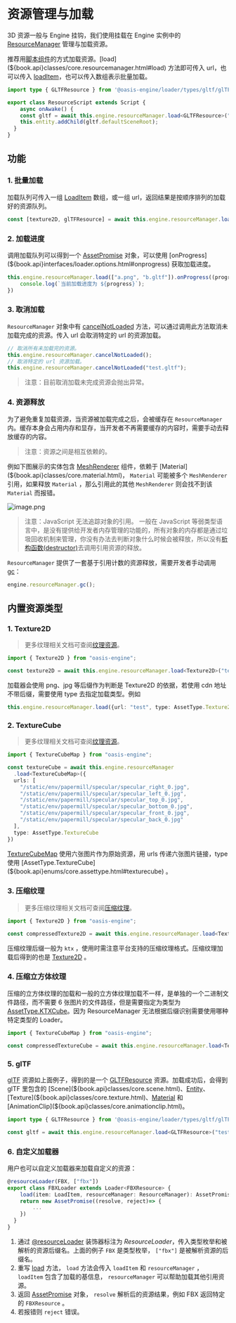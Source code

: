 # 资源管理与加载

3D 资源一般与 Engine 挂钩，我们使用挂载在 Engine 实例中的 [ResourceManager](${book.api}classes/core.engine.html#resourcemanager) 管理与加载资源。

推荐用[脚本组件](${book.manual}component/script)的方式加载资源。[load](${book.api}classes/core.resourcemanager.html#load) 方法即可传入 url，也可以传入 [loadItem](${book.api}modules/core.html#loaditem)，也可以传入数组表示批量加载。

```typescript
import type { GLTFResource } from '@oasis-engine/loader/types/gltf/glTF';

export class ResourceScript extends Script {
	async onAwake() {
  	const gltf = await this.engine.resourceManager.load<GLTFResource>("test.gltf");
    this.entity.addChild(gltf.defaultSceneRoot);
  }
}
```

## 功能

### 1. 批量加载
加载队列可传入一组 [LoadItem](${book.api}modules/core.html#loaditem) 数组，或一组 url，返回结果是按顺序排列的加载好的资源队列。

```typescript
const [texture2D, glTFResource] = await this.engine.resourceManager.load(["a.png", "b.gltf"]);
```

### 2. 加载进度
调用加载队列可以得到一个 [AssetPromise](${book.api}classes/core.assetpromise.html) 对象，可以使用 [onProgress](${book.api}interfaces/loader.options.html#onprogress) 获取加载进度。

```typescript
this.engine.resourceManager.load(["a.png", "b.gltf"]).onProgress((progress: number)=>{
	console.log(`当前加载进度为 ${progress}`);
})
```


### 3. 取消加载
`ResourceManager` 对象中有 [cancelNotLoaded](${book.api}classes/core.resourcemanager.html#cancelnotloaded) 方法，可以通过调用此方法取消未加载完成的资源。传入 url 会取消特定的 url 的资源加载。

```typescript
// 取消所有未加载完的资源。
this.engine.resourceManager.cancelNotLoaded();
// 取消特定的 url 资源加载。
this.engine.resourceManager.cancelNotLoaded("test.gltf");
```


> 注意：目前取消加载未完成资源会抛出异常。


### 4. 资源释放
为了避免重复加载资源，当资源被加载完成之后，会被缓存在 `ResourceManager` 内。缓存本身会占用内存和显存，当开发者不再需要缓存的内容时，需要手动去释放缓存的内容。

> 注意：资源之间是相互依赖的。

例如下图展示的实体包含 [MeshRenderer](${book.api}classes/core.meshrenderer.html) 组件，依赖于 [Material](${book.api}classes/core.material.html)， `Material` 可能被多个 `MeshRenderer` 引用，如果释放 `Material` ，那么引用此的其他 `MeshRenderer` 则会找不到该 `Material` 而报错。

![image.png](https://gw.alipayobjects.com/mdn/rms_d27172/afts/img/A*xgpHSIn9RYAAAAAAAAAAAAAAARQnAQ)


> 注意：JavaScript 无法追踪对象的引用。 一般在 JavaScript 等弱类型语言中，是没有提供给开发者内存管理的功能的，所有对象的内存都是通过垃圾回收机制来管理，你没有办法去判断对象什么时候会被释放，所以没有[析构函数(destructor)](https://zh.wikipedia.org/wiki/%E8%A7%A3%E6%A7%8B%E5%AD%90)去调用引用资源的释放。


`ResourceManager` 提供了一套基于引用计数的资源释放，需要开发者手动调用 [gc](${book.api}classes/core.resourcemanager.html#gc)：

```typescript
engine.resourceManager.gc();
```

## 内置资源类型

### 1. Texture2D

> 更多纹理相关文档可查阅[纹理资源](${book.manual}resource/texture)。

```typescript
import { Texture2D } from "oasis-engine";

const texture2D = await this.engine.resourceManager.load<Texture2D>("test.png");
```
加载器会使用 png、jpg 等后缀作为判断是 Texture2D 的依据，若使用 cdn 地址不带后缀，需要使用 type 去指定加载类型。例如
```typescript
this.engine.resourceManager.load({url: "test", type: AssetType.Texture2D});
```


### 2. TextureCube
> 更多纹理相关文档可查阅[纹理资源](${book.manual}resource/texture)。

```typescript
import { TextureCubeMap } from "oasis-engine";

const textureCube = await this.engine.resourceManager
  .load<TextureCubeMap>({
  urls: [
    "/static/env/papermill/specular/specular_right_0.jpg",
    "/static/env/papermill/specular/specular_left_0.jpg",
    "/static/env/papermill/specular/specular_top_0.jpg",
    "/static/env/papermill/specular/specular_bottom_0.jpg",
    "/static/env/papermill/specular/specular_front_0.jpg",
    "/static/env/papermill/specular/specular_back_0.jpg"
  ],
  type: AssetType.TextureCube
})
```

[TextureCubeMap](${book.api}classes/core.texturecubemap.html) 使用六张图片作为原始资源，用 urls 传递六张图片链接，type 使用 [AssetType.TextureCube](${book.api}enums/core.assettype.html#texturecube) 。


### 3. 压缩纹理
> 更多压缩纹理相关文档可查阅[压缩纹理](${book.api}resource/texture.html#压缩纹理)。

```typescript
import { Texture2D } from "oasis-engine";

const compressedTexture2D = await this.engine.resourceManager.load<Texture2D>("test.ktx");
```
压缩纹理后缀一般为 `ktx` ，使用时需注意平台支持的压缩纹理格式。压缩纹理加载后得到的也是 [Texture2D](${book.api}classes/core.texture2d.html) 。


### 4. 压缩立方体纹理
压缩的立方体纹理的加载和一般的立方体纹理加载不一样，是单独的一个二进制文件路径，而不需要 6 张图片的文件路径，但是需要指定为类型为 [AssetType.KTXCube](${book.api}enums/core.assettype.html#ktxcube)。因为 ResourceManager 无法根据后缀识别需要使用哪种特定类型的 Loader。

```typescript
import { TextureCubeMap } from "oasis-engine";

const compressedTextureCube = await this.engine.resourceManager.load<TextureCubeMap>({url: "test.ktx", type: AssetType.KTXCube});
```

### 5. glTF

[glTF](https://www.khronos.org/gltf/) 资源如上面例子，得到的是一个 [GLTFResource](${book.api}classes/loader.gltfresource.html) 资源。加载成功后，会得到 glTF 里包含的 [Scene](${book.api}classes/core.scene.html)、[Entity](${book.api}classes/core.entity.html)、[Texture](${book.api}classes/core.texture.html)、[Material](${book.api}classes/core.material.html) 和 [AnimationClip](${book.api}classes/core.animationclip.html)。

``` typescript
import type { GLTFResource } from '@oasis-engine/loader/types/gltf/glTF';

const gltf = await this.engine.resourceManager.load<GLTFResource>("test.gltf");
```

### 6. 自定义加载器
用户也可以自定义加载器来加载自定义的资源：

```typescript
@resourceLoader(FBX, ["fbx"])
export class FBXLoader extends Loader<FBXResource> {
	load(item: LoadItem, resourceManager: ResourceManager): AssetPromise<FBXResource> {
  	return new AssetPromise((resolve, reject)=> {
    	...
    }) 
  }
}
```

1. 通过 [@resourceLoader](${book.api}modules/core.html#resourceloader) 装饰器标注为 *ResourceLoader*，传入类型枚举和被解析的资源后缀名。上面的例子 `FBX` 是类型枚举， `["fbx"]` 是被解析资源的后缀名。
1. 重写 [load](${book.api}classes/core.resourcemanager.html#load) 方法， `load` 方法会传入 `loadItem` 和 `resourceManager` ， `loadItem` 包含了加载的基信息， `resourceManager` 可以帮助加载其他引用资源。
1. 返回 [AssetPromise](${book.api}classes/core.assetpromise.html) 对象， `resolve` 解析后的资源结果，例如 FBX 返回特定的 `FBXResource` 。
1. 若报错则 `reject` 错误。